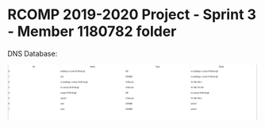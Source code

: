RCOMP 2019-2020 Project - Sprint 3 - Member 1180782 folder
===========================================

DNS Database:

![DNS_database.png](DNS_database.png)
